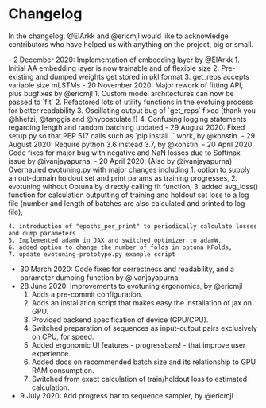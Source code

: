 # Changelog

In the changelog, @ElArkk and @ericmjl would like to acknowledge contributors who have helped us with anything on the project, big or small.

<Please add your contribution to the top>
- 2 December 2020: Implementation of embedding layer by @ElArkk
    1. Initial AA embedding layer is now trainable and of flexible size
    2. Pre-existing and dumped weights get stored in pkl format
    3. get_reps accepts variable size mLSTMs
- 20 November 2020: Major rework of fitting API, plus bugfixes by @ericmjl
    1. Custom model architectures can now be passed to `fit`
    2. Refactored lots of utility functions in the evotuing process for better readability
    3. Oscillating output bug of `get_reps` fixed (thank you @hhefzi, @tanggis and @hypostulate !)
    4. Confusing logging statements regarding length and random batching updated
- 29 August 2020: Fixed setup.py so that PEP 517 calls such as `pip install .` work, by @konstin.
- 29 August 2020: Require python 3.6 instead 3.7, by @konstin.
- 20 April 2020: Code fixes for major bug with negative and NaN losses due to Softmax issue by @ivanjayapurna,
- 20 April 2020: (Also by @ivanjayapurna) Overhauled evotuning.py with major changes including
    1. option to supply an out-domain holdout set and print params as training progresses,
    2. evotuning without Optuna by directly calling fit function,
    3. added avg_loss() function for calculation outputting of training and holdout set loss to a log file (number and length of batches are also calculated and printed to log file),

    4. introduction of "epochs_per_print" to periodically calculate losses and dump parameters
    5. Implemented adamW in JAX and switched optimizer to adamW,
    6. added option to change the number of folds in optuna KFolds,
    7. update evotuning-prototype.py example script
- 30 March 2020: Code fixes for correctness and readability, and a parameter dumping function by @ivanjayapurna,
- 28 June 2020: Improvements to evotuning ergonomics, by @ericmjl
    1. Adds a pre-commit configuration.
    2. Adds an installation script that makes easy the installation of jax on GPU.
    3. Provided backend specification of device (GPU/CPU).
    4. Switched preparation of sequences as input-output pairs exclusively on CPU, for speed.
    5. Added ergonomic UI features - progressbars! - that improve user experience.
    6. Added docs on recommended batch size and its relationship to GPU RAM consumption.
    7. Switched from exact calculation of train/holdout loss to estimated calculation.
- 9 July 2020: Add progress bar to sequence sampler, by @ericmjl
